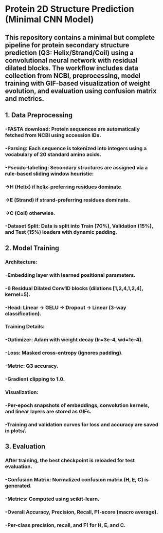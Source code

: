 # Protein 2D Structure Prediction (Minimal CNN Model)

## This repository contains a minimal but complete pipeline for protein secondary structure prediction (Q3: Helix/Strand/Coil) using a convolutional neural network with residual dilated blocks. The workflow includes data collection from NCBI, preprocessing, model training with GIF-based visualization of weight evolution, and evaluation using confusion matrix and metrics.
## 1. Data Preprocessing

  ### -FASTA download: Protein sequences are automatically fetched from NCBI using accession IDs.

  ### -Parsing: Each sequence is tokenized into integers using a vocabulary of 20 standard amino acids.

  ### -Pseudo-labeling: Secondary structures are assigned via a rule-based sliding window heuristic:

   ### ->H (Helix) if helix-preferring residues dominate.

   ### ->E (Strand) if strand-preferring residues dominate.

   ### ->C (Coil) otherwise.

  ### -Dataset Split: Data is split into Train (70%), Validation (15%), and Test (15%) loaders with dynamic padding.
  
## 2. Model Training

   ### Architecture:

   ### -Embedding layer with learned positional parameters.

   ### -6 Residual Dilated Conv1D blocks (dilations [1,2,4,1,2,4], kernel=5).

   ### -Head: Linear → GELU → Dropout → Linear (3-way classification).

   ### Training Details:

   ### -Optimizer: Adam with weight decay (lr=3e-4, wd=1e-4).

   ### -Loss: Masked cross-entropy (ignores padding).

   ### -Metric: Q3 accuracy.

   ### -Gradient clipping to 1.0.

   ### Visualization:

   ### -Per-epoch snapshots of embeddings, convolution kernels, and linear layers are stored as GIFs.

   ### -Training and validation curves for loss and accuracy are saved in plots/.

## 3. Evaluation

   ### After training, the best checkpoint is reloaded for test evaluation.

   ### -Confusion Matrix: Normalized confusion matrix (H, E, C) is generated.

   ### -Metrics: Computed using scikit-learn.

   ### -Overall Accuracy, Precision, Recall, F1-score (macro average).

   ### -Per-class precision, recall, and F1 for H, E, and C.

